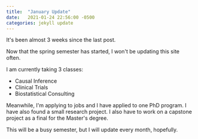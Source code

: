 ```yaml
---
title:  "January Update"
date:   2021-01-24 22:56:00 -0500
categories: jekyll update
---
```


It's been almost 3 weeks since the last post.

Now that the spring semester has started, I won't be updating this site often.

I am currently taking 3 classes:

- Causal Inference
- Clinical Trials
- Biostatistical Consulting

Meanwhile, I'm applying to jobs and I have applied to one PhD program. I have also found a small research project. I also have to work on a capstone project as a final for the Master's degree.

This will be a busy semester, but I will update every month, hopefully.